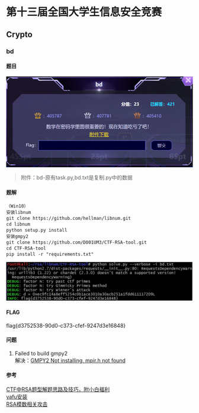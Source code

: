 # 第十三届全国大学生信息安全竞赛

## Crypto
### bd
#### 题目
![](images/bd.png)
>附件：bd-原有task.py,bd.txt是复制.py中的数据
#### 题解
```
（Win10）
安装libnum
git clone https://github.com/hellman/libnum.git 
cd libnum 
python setup.py install
安装gmpy2
git clone https://github.com/D001UM3/CTF-RSA-tool.git 
cd CTF-RSA-tool 
pip install -r "requirements.txt"
```
![](images/flag.png)  
#### FLAG
flag{d3752538-90d0-c373-cfef-9247d3e16848}  
#### 问题
1. Failed to build gmpy2  
解决：[GMPY2 Not installing, mpir.h not found](https://stackoverflow.com/questions/40075271/gmpy2-not-installing-mpir-h-not-found)
#### 参考
[CTF中RSA题型解题思路及技巧，附小白福利](https://www.freebuf.com/articles/others-articles/161475.html)  
[yafu安装](https://blog.csdn.net/weixin_41603028/article/details/97167312)  
[RSA模数相关攻击](https://nonuplebroken.com/2018/11/26/RSA模数相关攻击/#%E4%BE%8B%E5%AD%90-3)
